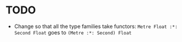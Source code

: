 # TODO

* Change so that all the type families take functors:
  `Metre Float :*: Second Float` goes to `(Metre :*: Second) Float`
